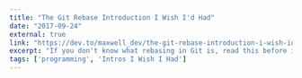 ```yaml
---
title: "The Git Rebase Introduction I Wish I'd Had"
date: "2017-09-24"
external: true
link: "https://dev.to/maxwell_dev/the-git-rebase-introduction-i-wish-id-had"
excerpt: "If you don't know what rebasing in Git is, read this before it's too late. Especially if you love cupcakes!"
tags: ['programming', 'Intros I Wish I Had']
---
```

